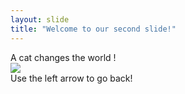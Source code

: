 ```yaml
---
layout: slide
title: "Welcome to our second slide!"
---
```

A cat changes the world ! <br> <img src="https://mblogthumb-phinf.pstatic.net/MjAyMDA3MjVfMTU0/MDAxNTk1NjAzNjM3NTQ3.KoBLyZAITfn-ETozRXAdHtdXBsh5b07j77tmrFT9mGAg.gyiELNN6ajSs4WTs9o848gtZVUSD0jjQHAFfXFr6kFMg.JPEG.parkamsterdam/IMG_0430.JPG?type=w800"> <br>
Use the left arrow to go back!
